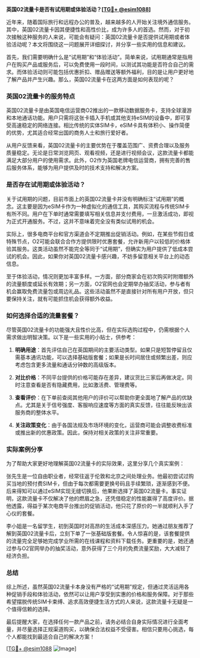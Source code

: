 **英国02流量卡是否有试用期或体验活动？[[TG💪+ @esim1088](https://t.me/s/esim1088)]**

近年来，随着国际旅行和远程办公的普及，越来越多的人开始关注境外通信服务。其中，英国02流量卡因其便捷性和高性价比，成为许多人的首选。然而，对于初次接触这种服务的人来说，可能会有疑问：英国02流量卡是否提供试用期或者体验活动呢？本文将围绕这一问题展开详细探讨，并分享一些实用的信息和建议。

首先，我们需要明确什么是“试用期”和“体验活动”。简单来说，试用期通常是指用户在购买产品或服务后，可以免费使用一段时间，以测试其功能是否符合自己的需求。而体验活动则可能包括优惠折扣、赠品赠送等额外福利，目的是让用户更好地了解产品并产生兴趣。那么，英国02流量卡在这两方面是如何表现的呢？

### 英国02流量卡的服务特点

英国02流量卡是由英国电信运营商O2推出的一款移动数据服务卡，支持全球漫游和本地通话功能。用户只需将这张卡插入手机或其他支持eSIM的设备中，即可享受高速稳定的网络连接。相比传统的实体SIM卡，eSIM卡具有体积小、操作简便的优势，尤其适合经常出国的商务人士和旅行爱好者。

从用户反馈来看，英国02流量卡的主要优势在于覆盖范围广、资费合理以及服务质量稳定。无论是日常浏览网页、观看视频，还是进行视频会议，这款流量卡都能满足大部分用户的使用需求。此外，O2作为英国老牌电信运营商，拥有完善的售后服务体系，能够为用户提供及时的技术支持和解决方案。

### 是否存在试用期或体验活动？

关于试用期的问题，目前市面上的英国02流量卡并没有明确标注“试用期”的概念。这主要是因为eSIM卡作为一种虚拟化的通信工具，其购买流程与传统SIM卡有所不同。用户在下单时通常需要填写相关信息并支付费用，一旦激活成功，即视为正式开通服务。不过，这并不意味着完全没有类似试用的机会。

实际上，很多电商平台和官方渠道会不定期推出促销活动。例如，在某些节假日或特殊节点，O2可能会联合合作方提供限时优惠套餐，允许新用户以较低的价格体验其服务。这类活动虽然不能完全等同于“试用期”，但确实为用户提供了低成本尝试的机会。因此，如果你对英国02流量卡感兴趣，不妨多留意相关平台上的动态信息。

至于体验活动，情况则更加丰富多样。一方面，部分商家会在初次购买时附赠额外的流量额度或延长有效期；另一方面，O2官网也会定期举办抽奖活动，参与者有机会赢取免费流量包或周边礼品。这些活动虽然不是直接针对所有用户开放，但只要保持关注，就有可能抓住机会获得额外收益。

### 如何选择合适的流量套餐？

尽管英国02流量卡的功能强大且性价比高，但在实际选购过程中，仍需根据个人需求做出明智决策。以下是一些实用的小贴士，供参考：

1. **明确用途**：首先评估自己在英国期间的主要活动类型。如果只是短暂停留且仅需基本通讯功能，可以选择基础版套餐；如果是长时间居住或频繁出差，则应考虑包含更多流量和通话分钟数的高级版本。
   
2. **对比价格**：不同平台提供的价格可能存在差异，建议货比三家后再做决定。同时注意查看是否有隐藏费用，比如激活费、管理费等。

3. **查看评价**：在下单前查阅其他用户的评价可以帮助你更全面地了解产品的优缺点。尤其是关于信号强度、客服响应速度等方面的真实反馈，往往能反映出该服务商的整体水平。

4. **关注政策变化**：由于各国法规及市场环境的变化，运营商可能会调整收费标准或推出新的优惠政策。因此，保持对相关政策的关注非常重要。

### 实际案例分享

为了帮助大家更好地理解英国02流量卡的实际效果，这里分享几个真实案例：

张先生是一位自由职业者，经常往返于伦敦和北京之间处理业务。他最初尝试过购买当地的预付费SIM卡，但由于每次都需要更换号码且手续繁琐，逐渐感到不便。后来得知可以通过eSIM实现无缝切换后，他果断选择了英国02流量卡。事实证明，这款流量卡不仅解决了他的燃眉之急，还凭借稳定的性能赢得了高度评价。据他透露，得益于某次电商平台推出的促销活动，他只花了原价的一半就顺利入手了心仪的套餐。

李小姐是一名留学生，初到英国时对高昂的生活成本深感压力。她通过朋友推荐了解到英国02流量卡后，立刻下单了一张基础版套餐。令人惊喜的是，该套餐提供的流量完全足够她完成学业所需的在线课程和资料下载任务。更重要的是，她还通过参与O2官网举办的抽奖活动，意外获得了三个月的免费流量奖励，大大减轻了经济负担。

### 总结

综上所述，虽然英国02流量卡本身没有严格的“试用期”规定，但通过灵活运用各种促销手段和体验活动，依然可以让用户享受到实惠的价格和服务保障。对于那些希望摆脱传统SIM卡束缚、追求高效便捷生活方式的人来说，这款流量卡无疑是一个值得信赖的选择。

最后提醒大家，在选择任何一款产品之前，请务必结合自身实际情况进行全面考量，并尽量选择正规渠道购买，以确保合法权益不受侵害。相信只要用心挑选，每个人都能找到最适合自己的解决方案！

[[TG💪+ @esim1088](https://t.me/s/esim1088) ![Image](https://i.postimg.cc/4NQfJmqS/Snipaste-2025-05-13-00-14-12.png)]